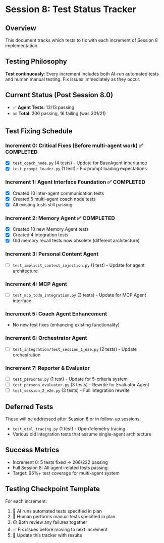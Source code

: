 # Session 8: Test Status Tracker

## Overview
This document tracks which tests to fix with each increment of Session 8 implementation.

## Testing Philosophy
**Test continuously**: Every increment includes both AI-run automated tests and human manual testing. Fix issues immediately as they occur.

## Current Status (Post Session 8.0)
- ✅ **Agent Tests**: 13/13 passing
- 📊 **Total**: 206 passing, 16 failing (was 201/21)

## Test Fixing Schedule

### Increment 0: Critical Fixes (Before multi-agent work) ✅ COMPLETED
- [x] `test_coach_node.py` (4 tests) - Update for BaseAgent inheritance
- [x] `test_prompt_loader.py` (1 test) - Fix prompt loading expectations

### Increment 1: Agent Interface Foundation ✅ COMPLETED
- [x] Created 10 inter-agent communication tests
- [x] Created 5 multi-agent coach node tests
- [x] All existing tests still passing

### Increment 2: Memory Agent ✅ COMPLETED
- [x] Created 10 new Memory Agent tests
- [x] Created 4 integration tests
- [x] Old memory recall tests now obsolete (different architecture)

### Increment 3: Personal Content Agent
- [ ] `test_implicit_context_injection.py` (1 test) - Update for agent architecture

### Increment 4: MCP Agent
- [ ] `test_mcp_todo_integration.py` (3 tests) - Update for MCP Agent interface

### Increment 5: Coach Agent Enhancement
- No new test fixes (enhancing existing functionality)

### Increment 6: Orchestrator Agent
- [ ] `test_integration/test_session_1_e2e.py` (2 tests) - Update orchestration

### Increment 7: Reporter & Evaluator
- [ ] `test_personas.py` (1 test) - Update for 5-criteria system
- [ ] `test_persona_evaluator.py` (3 tests) - Rewrite for Evaluator Agent
- [ ] `test_session_2_e2e.py` (3 tests) - Full integration rewrite

## Deferred Tests
These will be addressed after Session 8 or in follow-up sessions:
- `test_otel_tracing.py` (1 test) - OpenTelemetry tracing
- Various old integration tests that assume single-agent architecture

## Success Metrics
- Increment 0: 5 tests fixed → 206/222 passing
- Full Session 8: All agent-related tests passing
- Target: 95%+ test coverage for multi-agent system

## Testing Checkpoint Template
For each increment:
1. 🤖 AI runs automated tests specified in plan
2. 🔴 Human performs manual tests specified in plan
3. 🟡 Both review any failures together
4. ✅ Fix issues before moving to next increment
5. 📝 Update this tracker with results